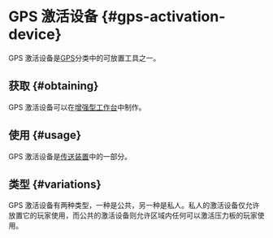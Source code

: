 # GPS 激活设备 {#gps-activation-device}

GPS 激活设备是[GPS](/GPS)分类中的可放置工具之一。

## 获取 {#obtaining}

GPS 激活设备可以在[增强型工作台](/Enhanced-Crafting-Table)中制作。

## 使用 {#usage}

GPS 激活设备是[传送装置](/Teleporter)中的一部分。

## 类型 {#variations}

GPS 激活设备有两种类型，一种是公共，另一种是私人。私人的激活设备仅允许放置它的玩家使用，而公共的激活设备则允许区域内任何可以激活压力板的玩家使用。
